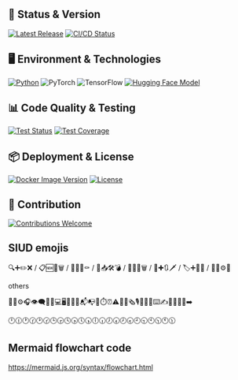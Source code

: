 ## 🚀 Status & Version

[![Latest Release](https://img.shields.io/github/release/<user>/<repo>.svg)](https://github.com/<user>/<repo>/releases/latest)
[![CI/CD Status](https://github.com/<user>/<repo>/actions/workflows/ci.yml/badge.svg)](https://github.com/<user>/<repo>/actions/workflows/ci.yml)

## 🖥️ Environment & Technologies

[![Python](https://img.shields.io/badge/python-3.8%2B-blue.svg)](https://www.python.org/)
![PyTorch](https://img.shields.io/badge/PyTorch-1.9%2B-red.svg?logo=pytorch)
![TensorFlow](https://img.shields.io/badge/TensorFlow-2.0%2B-orange.svg?logo=tensorflow)
[![Hugging Face Model](https://img.shields.io/badge/Hugging%20Face-Model-yellow?logo=huggingface)](https://huggingface.co/<user>/<repo>)

## 📊 Code Quality & Testing

[![Test Status](https://github.com/<user>/<repo>/actions/workflows/test.yml/badge.svg)](https://github.com/<user>/<repo>/actions/workflows/test.yml)
[![Test Coverage](https://coveralls.io/repos/github/<user>/<repo>/badge.svg?branch=main)](https://coveralls.io/github/<user>/<repo>?branch=main)

## 📦 Deployment & License

[![Docker Image Version](https://img.shields.io/docker/v/<user>/<image-name>?sort=semver)](https://hub.docker.com/r/<user>/<image-name>)
[![License](https://img.shields.io/github/license/<user>/<repo>.svg)](https://github.com/<user>/<repo>/blob/main/LICENSE)

## 🤝 Contribution

[![Contributions Welcome](https://img.shields.io/badge/Contributions-Welcome-brightgreen.svg)](https://github.com/<user>/<repo>/issues)

## SIUD emojis

🔍➕✏️❌ / 📋🆕🔄🗑️ / 🎯🌱🚀⚰️ / 🧐📥🛠️💣 / 👀📌🔧🗑 / 🔎✚🔃🗡 / 🏷➕📝🔥 / 🔭📂⚙️🧨

others

📄🚧⚙️🎧👁️‍🗨️📃📁💻🖥️📱📲📧📬📭📨⏱️⏰⚠️🔬📰🗞️🎙️🫳🫳🏻⌨️✍️✍🏻🔀🔁➡️

🕛🕧🕐🕜🕑🕝🕒🕞🕓🕟🕔🕠🕕🕡🕖🕢🕗🕣🕘🕤🕙🕥🕚🕦

## Mermaid flowchart code

https://mermaid.js.org/syntax/flowchart.html
